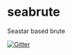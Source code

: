 # seabrute
Seastar based brute

[![Gitter](https://badges.gitter.im/VictorDenisov/seabrute.svg)](https://gitter.im/VictorDenisov/seabrute?utm_source=badge&utm_medium=badge&utm_campaign=pr-badge)

